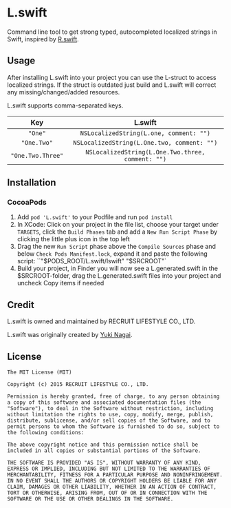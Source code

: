 # L.swift

Command line tool to get strong typed, autocompleted localized strings in Swift, inspired by [R.swift](https://github.com/mac-cain13/R.swift).

## Usage
After installing L.swift into your project you can use the L-struct to access localized strings. If the struct is outdated just build and L.swift will correct any missing/changed/added resources.

L.swift supports comma-separated keys.

|Key|L.swift|
|:---:|:---:|
|`"One"`|`NSLocalizedString(L.one, comment: "")`|
|`"One.Two"`|`NSLocalizedString(L.One.two, comment: "")`|
|`"One.Two.Three"`|`NSLocalizedString(L.One.Two.three, comment: "")`|

## Installation

### CocoaPods
1. Add `pod 'L.swift'` to your Podfile and run `pod install`
2. In XCode: Click on your project in the file list, choose your target under `TARGETS`, click the `Build Phases` tab and add a `New Run Script Phase` by clicking the little plus icon in the top left
3. Drag the new `Run Script` phase above the `Compile Sources` phase and below `Check Pods Manifest.lock`, expand it and paste the following script: ``"$PODS_ROOT/L.swift/lswift" "$SRCROOT"`
4. Build your project, in Finder you will now see a L.generated.swift in the $SRCROOT-folder, drag the L.generated.swift files into your project and uncheck Copy items if needed

## Credit
L.swift is owned and maintained by RECRUIT LIFESTYLE CO., LTD.

L.swift was originally created by [Yuki Nagai](https://github.com/uny).

## License

```
The MIT License (MIT)

Copyright (c) 2015 RECRUIT LIFESTYLE CO., LTD.

Permission is hereby granted, free of charge, to any person obtaining a copy of this software and associated documentation files (the "Software"), to deal in the Software without restriction, including without limitation the rights to use, copy, modify, merge, publish, distribute, sublicense, and/or sell copies of the Software, and to permit persons to whom the Software is furnished to do so, subject to the following conditions:

The above copyright notice and this permission notice shall be included in all copies or substantial portions of the Software.

THE SOFTWARE IS PROVIDED "AS IS", WITHOUT WARRANTY OF ANY KIND, EXPRESS OR IMPLIED, INCLUDING BUT NOT LIMITED TO THE WARRANTIES OF MERCHANTABILITY, FITNESS FOR A PARTICULAR PURPOSE AND NONINFRINGEMENT. IN NO EVENT SHALL THE AUTHORS OR COPYRIGHT HOLDERS BE LIABLE FOR ANY CLAIM, DAMAGES OR OTHER LIABILITY, WHETHER IN AN ACTION OF CONTRACT, TORT OR OTHERWISE, ARISING FROM, OUT OF OR IN CONNECTION WITH THE SOFTWARE OR THE USE OR OTHER DEALINGS IN THE SOFTWARE.
```
